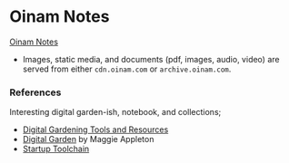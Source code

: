 # Oinam Notes

[Oinam Notes](https://notes.oinam.com/)

- Images, static media, and documents (pdf, images, audio, video) are served from either `cdn.oinam.com` or `archive.oinam.com`.

### References

Interesting digital garden-ish, notebook, and collections;

- [Digital Gardening Tools and Resources](https://github.com/MaggieAppleton/digital-gardeners)
- [Digital Garden](https://maggieappleton.com/garden) by Maggie Appleton
- [Startup Toolchain](https://startuptoolchain.com)